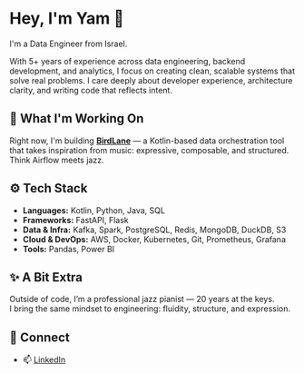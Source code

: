 # Hey, I'm Yam 👋

I'm a Data Engineer from Israel.

With 5+ years of experience across data engineering, backend development, and analytics, I focus on creating clean, scalable systems that solve real problems. I care deeply about developer experience, architecture clarity, and writing code that reflects intent.

## 🚀 What I'm Working On

Right now, I'm building [**BirdLane**](https://github.com/yamtimor/BirdLane) — a Kotlin-based data orchestration tool that takes inspiration from music: expressive, composable, and structured. Think Airflow meets jazz.

## ⚙️ Tech Stack

- **Languages:** Kotlin, Python, Java, SQL  
- **Frameworks:** FastAPI, Flask  
- **Data & Infra:** Kafka, Spark, PostgreSQL, Redis, MongoDB, DuckDB, S3  
- **Cloud & DevOps:** AWS, Docker, Kubernetes, Git, Prometheus, Grafana  
- **Tools:** Pandas, Power BI  

## ✨ A Bit Extra

Outside of code, I’m a professional jazz pianist — 20 years at the keys.  
I bring the same mindset to engineering: fluidity, structure, and expression.

## 🤝 Connect

- 📫 [LinkedIn](https://www.linkedin.com/in/yam-timor/)
